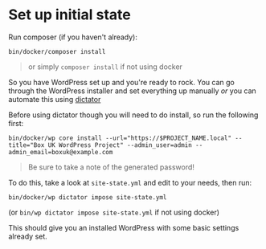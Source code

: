 # Set up initial state

Run composer (if you haven't already):

`bin/docker/composer install`

> or simply `composer install` if not using docker

So you have WordPress set up and you're ready to rock. You can go through the WordPress installer and set everything up manually *or* you can automate this using [dictator](https://github.com/boxuk/dictator)

Before using dictator though you will need to do install, so run the following first:

`bin/docker/wp core install --url="https://$PROJECT_NAME.local" --title="Box UK WordPress Project" --admin_user=admin --admin_email=boxuk@example.com`

> Be sure to take a note of the generated password!

To do this, take a look at `site-state.yml` and edit to your needs, then run:

`bin/docker/wp dictator impose site-state.yml`

(or `bin/wp dictator impose site-state.yml` if not using docker)

This should give you an installed WordPress with some basic settings already set.
